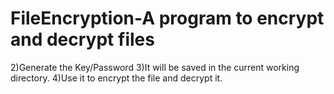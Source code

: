 # FileEncryption-A program to encrypt and decrypt files
2)Generate the Key/Password
3)It will be saved in the current working directory.
4)Use it to encrypt the file and decrypt it.
